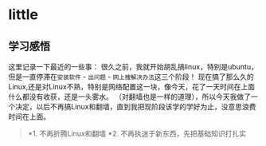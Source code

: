 # little

## **学习感悟**
  这里记录一下最近的一些事：
  很久之前，我就开始胡乱搞linux，特别是ubuntu，但是一直停滞在`安装软件` - `出问题` - `网上搜解决办法`这三个阶段！
  现在搞了那么久的Linux,还是对Linux不熟，特别是网络配置这一块，像今天，花了一天时间在上面什么都没有收获，还是一头雾水。
  （对翻墙也是一样的道理），所以今天我做了一个决定，以后不再搞Linux和翻墙，直到我把现阶段该学的学好为止，没意思浪费时间在上面。
  
  > *1. 不再折腾Linux和翻墙
  > *2. 不再执迷于新东西，先把基础知识打扎实

